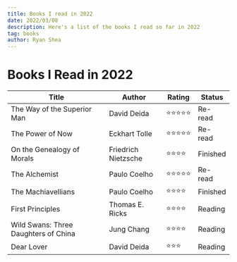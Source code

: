 ```yaml
---
title: Books I read in 2022
date: 2022/03/08
description: Here's a list of the books I read so far in 2022
tag: books
author: Ryan Shea
---
```


# Books I Read in 2022

| Title       | Author      | Rating      |  Status      |
| ----------- | ----------- | ----------- | ----------- |
| The Way of the Superior Man | David Deida | ⭐⭐⭐⭐⭐ | Re-read |
| The Power of Now | Eckhart Tolle | ⭐⭐⭐⭐⭐ | Re-read |
| On the Genealogy of Morals | Friedrich Nietzsche | ⭐⭐⭐⭐ | Finished |
| The Alchemist | Paulo Coelho | ⭐⭐⭐⭐⭐ | Re-read |
| The Machiavellians | Paulo Coelho | ⭐⭐⭐⭐ | Finished |
| First Principles | Thomas E. Ricks | ⭐⭐⭐⭐ | Reading |
| Wild Swans: Three Daughters of China | Jung Chang | ⭐⭐⭐⭐ | Reading |
| Dear Lover | David Deida | ⭐⭐⭐ | Reading |

